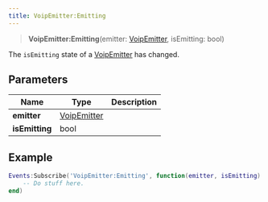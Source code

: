 ```yaml
---
title: VoipEmitter:Emitting
---
```


> **VoipEmitter:Emitting**(emitter: [VoipEmitter](/vext/ref/client/type/voipemitter), isEmitting: bool)

The `isEmitting` state of a [VoipEmitter](/vext/ref/client/type/voipemitter) has changed.

## Parameters

| Name | Type | Description |
| ---- | ---- | ----------- |
| **emitter** | [VoipEmitter](/vext/ref/client/type/voipemitter) |  |
| **isEmitting** | bool |  |

## Example

```lua
Events:Subscribe('VoipEmitter:Emitting', function(emitter, isEmitting)
    -- Do stuff here.
end)
```
